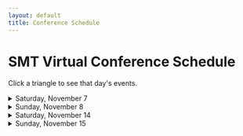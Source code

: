 ```yaml
---
layout: default
title: Conference Schedule
---
```


<h1>SMT Virtual Conference Schedule</h1>

Click a triangle to see that day's events.

<details>

<summary markdown="span">
Saturday, November 7
</summary>

<h2>9:00–9:45</h2>
<p class="non-session"><a href="https://ams2020.pathable.co/meetings/virtual/qRThe8fTsvZPjcHhz">Morning Yoga Session</a><span> (AMS Platform)</span></p>

<h2>10:00–10:50</h2>
{% include session-short.html session="chinese-music-theory" %}
{% include session-short.html session="forces-energy-balance" %}
{% include session-short.html session="meter-and-time" %}
{% include session-short.html session="work-family-ig" %}

<h2>11:00-11:50</h2>
{% include session-short.html session="fraught-intersections" %}
{% include session-short.html session="mahler" %}
{% include session-short.html session="post-1945-ig" %}
{% include session-short.html session="early-music-ig" %}

<h2>12:00–12:50</h2>
{% include session-short.html session="contrapuntal-innovations" %}
{% include session-short.html session="gesture-and-transformation" %}
{% include session-short.html session="form-poster" %}
{% include session-short.html session="music-cognition-ig" %}

<h2>1:00–1:50</h2>
{% include session-short.html session="on-rotational-form" %}
{% include session-short.html session="musical-experience-in-time-and-space" %}
{% include session-short.html session="music-pedagogy-ig" %}
{% include session-short.html session="russian-music-theory-ig" %}

<h2>2:00–3:00</h2>
{% include session-short.html session="analysis-of-music-for-dancing" %}
{% include session-short.html session="rediscovering-opera" %}
{% include session-short.html session="karpinskis-aural-skills-acquisition" %}
{% include session-short.html session="improvisation-ig" %}

<h2>2:30–4:00</h2>
<p class="non-session"><a href="https://live.remo.co/e/smt-executive-board-meet-and-gre">Welcome Break and Coffee Reception</a><span> (AMS Platform)</span></p>

<h2>3:00–5:00</h2>
<p class="non-session"><a href="https://ams2020.pathable.co/trade-show/organizations">Exhibit Hall Open Hours </a><span>(AMS Platform)</span></p>

<h2>3:30–5:30</h2>
{% include session-short.html session="graduate-student-workshop-gawboy" %}
{% include session-short.html session="graduate-student-workshop-murphy" %}

<h2>4:30–5:30</h2>
<p class="non-session"><a href="">SMT Executive Board Meet and Greet</a><span> (Remo)</span></p>

<h2>6:00–7:30</h2>
<p class="non-session"><a href="https://ams2020.pathable.co/meetings/virtual/ar4nSYcqyn84Z6k97">Listen and Unwind</a><span> (AMS Platform)</span></p>
</details>
<details>
<summary>
Sunday, November 8
</summary>
<h2>9:00–9:45</h2>
<p class="non-session"><a href="https://ams2020.pathable.co/meetings/virtual/YEKJ4Pn3ieCXgggmB">Morning Mindfullness</a><span> (AMS Platform)</span></p>

<h2>10:00–10:50</h2>
{% include session-short.html session="microrhythm-and-displacement" %}
{% include session-short.html session="history-of-theory" %}
{% include session-short.html session="transformational-and-serial-techniques-poster" %}

<h2>10:00–11:50</h2>
{% include session-short.html session="analysis-of-world-music-ig" %}


<h2>11:00-11:50</h2>
{% include session-short.html session="salvatore-sciarrinos-novel-forms" %}
{% include session-short.html session="schubert-and-chopin" %}
{% include session-short.html session="schemas-frames-paradigms-poster" %}

<h2>11:00-12:30</h2>
{% include session-short.html session="histories-of-music-pedagogy" %}

<h2>12:00–12:50</h2>
{% include session-short.html session="gender-disability-politics-popular-music" %}
{% include session-short.html session="voice-leading-spaces-and-transformation" %}
{% include session-short.html session="jazz-ig" %}
{% include session-short.html session="autographs-ig" %}

<h2>12:00–1:30</h2>
<p class="non-session"><a href="">Committee on Race and Ethnicity Travel Grant Luncheon, <em>for invited recipients only</em></a><span> (Remo)</span></p>

<h2>1:00–1:50</h2>
{% include session-short.html session="period-and-cyclic-form-in-the-nineteenth-century" %}
{% include session-short.html session="rethinking-what-counts-in-serial-music" %}
{% include session-short.html session="dance-and-movement-ig" %}
{% include session-short.html session="history-of-theory-ig" %}

<h2>2:00–3:00</h2>
{% include session-short.html session="theorists-talk-sex-in-musicals" %}
{% include session-short.html session="new-perspectives-on-referents-in-analyses-of-improvisation" %}
{% include session-short.html session="music-and-philosophy-ig" %}

<h2>2:00–3:15</h2>
{% include session-short.html session="stories-from-the-frontlines" %}

<h2>3:00–4:00</h2>
<p class="non-session"><a href="https://live.remo.co/e/smt-cmte-on-the-status-of-women-">Committee on the Status of Women Brown Bag Luncheon</a><span> (Remo)</span></p>

<h2>3:00–4:50</h2>
<p class="non-session"><a href="https://ams2020.pathable.co/meetings/FtnTFFbwqzn4qimGS">Coffee Break </a><span>(AMS Platform)</span></p>

<h2>3:00–5:00</h2>
<p class="non-session"><a href="https://ams2020.pathable.co/trade-show/organizations">Exhibit Hall Open Hours </a><span>(AMS Platform)</span></p>

<h2>3:30–5:30</h2>
<p class="non-session"><a href="/graduate-fair">Graduate School Fair</a><span></span>
</p>

<h2>5:00–6:30</h2>
{% include session-short.html session="music-interculturality-scopes-methods-approaches" %}

<h2>6:00–7:30</h2>
<p class="non-session"><a href="https://ams2020.pathable.co/meetings/virtual/Ee2fK9u4JovtaBbB8">Listen and Unwind </a><span>(AMS Platform)</span>
</p>

<h2>6:00–8:00</h2>
{% include session-short.html session="mediating-the-cold-war" %}
</details>
<details>
<summary>
Saturday, November 14
</summary>

<h2>9:00–9:45</h2>
<p class="non-session"><a href="https://ams2020.pathable.co/meetings/virtual/dvvTsZPw8bufn8HXi">Morning Yoga</a><span>(AMS Platform)</span>
</p>

<h2>10:00–10:50</h2>

{% include session-short.html session="joni-mitchell" %}
{% include session-short.html session="brahms-and-beethoven" %}
{% include session-short.html session="pedagogy-and-cognition-poster" %}
{% include session-short.html session="queer-resource-group" %}

<h2>10:00–11:30</h2>
{% include session-short.html session="black-lives-matter-in-music" %}

<h2>11:00-11:50</h2>
{% include session-short.html session="unsettling-encounters" %}
{% include session-short.html session="scripts-schemas-prototypes" %}
{% include session-short.html session="popular-music-ig" %}
{% include session-short.html session="music-and-disability-ig" %}

<h2>12:00–12:50</h2>
{% include session-short.html session="gesture-the-mimetic-hypothesis-musical-feels" %}
{% include session-short.html session="sonata-problems" %}
{% include session-short.html session="popular-and-video-game-music-poster" %}
{% include session-short.html session="music-and-psychoanalysis-ig" %}

<h2>12:00–1:30</h2>
{% include session-short.html session="fostering-decoloniality" %}

<h2>1:00–1:50</h2>
{% include session-short.html session="analyzing-recordings" %}
{% include session-short.html session="redefining-drama" %}

<h2>1:00–2:15</h2>
{% include session-short.html session="who-is-allowed-to-be-a-genius" %}

<h2>2:30–4:00</h2>
{% include session-short.html session="plenary" %}

<h2>3:00–4:50</h2>
<p class="non-session"><a href="https://ams2020.pathable.co/meetings/hAAESwq9Jmf2otrTL">Coffee Break </a><span>(AMS Platform)</span></p>

<h2>3:00–5:00</h2>
<p class="non-session"><a href="https://ams2020.pathable.co/trade-show/organizations">Exhibit Hall Open Hours</a>(AMS Platform)</p>

<h2>4:00–4:50</h2>
{% include session-short.html session="meaningless-excitement-and-smooth-atonal-sound" %}

<h2>6:00–7:30</h2>
{% include session-short.html session="modulations-and-intersections-disability-and-the-uncritical-role-of-music" %}

<h2>6:00–7:30</h2>
<p class="non-session"><a href="https://ams2020.pathable.co/meetings/virtual/7k568eMsNyzg2qZF6">Listen and Unwind </a><span>(AMS Platform)</span>
</p>
</details>
<details>
<summary>
Sunday, November 15
</summary>

<h2>9:00–9:45</h2>
<p class="non-session"><a href="https://ams2020.pathable.co/meetings/virtual/3xjjpo63uxSWPbEQZ">Morning Mindfullness</a><span>(AMS Platform)</span>
</p>

<h2>10:00–10:50</h2>
{% include session-short.html session="new-directions-in-topic-theory" %}
{% include session-short.html session="apropos-wagner-and-strauss" %}
{% include session-short.html session="mathematics-of-music-ig" %}

<h2>10:00–11:15</h2>
{% include session-short.html session="provincializing-music-theory" %}

<h2>11:00-11:50</h2>
{% include session-short.html session="timbre" %}
{% include session-short.html session="balanchine" %}

<h2>11:30-12:45</h2>
{% include session-short.html session="using-open-educational-resources" %}

<h2>11:30–12:45</h2>
{% include session-short.html session="using-open-educational-resources" %}

<h2>12:00–12:50</h2>
{% include session-short.html session="postwar-transformations-of-the-american-common-stock" %}
{% include session-short.html session="reconsidering-schenker-and-hierarchy" %}

<h2>1:00–1:50</h2>
{% include session-short.html session="tempo-rhythm-grove-in-metal" %}
{% include session-short.html session="clara-and-robert-schumann" %}
{% include session-short.html session="music-informatics-ig" %}

<h2>1:00–2:15</h2>
{% include session-short.html session="ethics-in-peer-review" %}

<h2>2:00–3:30</h2>
{% include session-short.html session="the-sound-object-and-music-media" %}

<h2>2:30–3:00</h2>
{% include session-short.html session="smt-business-meeting" %}

<h2>3:00–3:15</h2>
{% include session-short.html session="awards" %}

<h2>3:00–3:15</h2>
{% include session-short.html session="awards" %}

<h2>3:00–4:50</h2>
<p class="non-session"><a href="https://ams2020.pathable.co/meetings/scXJgkaqzdcd4nzRn">Coffee Break</a></p>

<h2>3:00–5:00</h2>
<p class="non-session"><a href="https://ams2020.pathable.co/trade-show/organizations">Exhibit Hall Open Hours</a></p>

<h2>5:00–5:50</h2>
{% include session-short.html session="substantial-similarity-and-the-role-of-forensic-musicology" %}

<h2>6:00–7:30</h2>
<p class="non-session"><a href="https://ams2020.pathable.co/meetings/virtual/7k568eMsNyzg2qZF6">Listen and Unwind </a><span>(AMS Platform)</span>
</p>

<h2>6:00–8:30</h2>
{% include session-short.html session="pedagogy-for-the-public" %}
</details>






